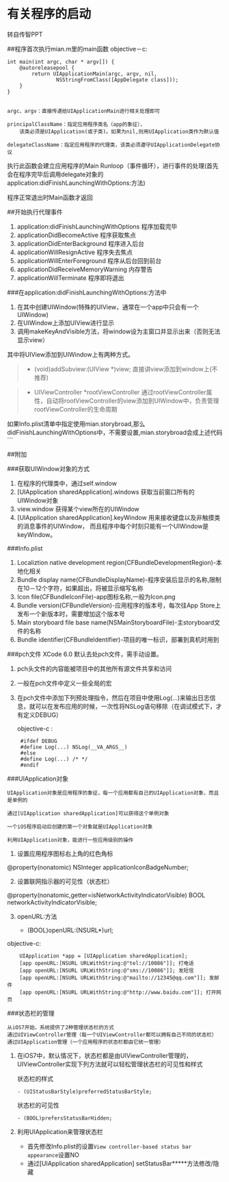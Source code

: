 # 有关程序的启动

<!-- create time: 2014-10-11 20:36:36  -->
转自传智PPT

##程序首次执行mian.m里的main函数
objective－c:

    int main(int argc, char * argv[]) {
        @autoreleasepool {
            return UIApplicationMain(argc, argv, nil, 
                    NSStringFromClass([AppDelegate class]));
        }
    }
    
    
    argc、argv：直接传递给UIApplicationMain进行相关处理即可
    
    principalClassName：指定应用程序类名（app的象征），
        该类必须是UIApplication(或子类)。如果为nil,则用UIApplication类作为默认值
        
    delegateClassName：指定应用程序的代理类，该类必须遵守UIApplicationDelegate协议

执行此函数会建立应用程序的Main Runloop（事件循环），进行事件的处理(首先会在程序完毕后调用delegate对象的application:didFinishLaunchingWithOptions:方法)

程序正常退出时Main函数才返回


##开始执行代理事件

1. application:didFinishLaunchingWithOptions 程序加载完毕
2. applicationDidBecomeActive 程序获取焦点
3. applicationDidEnterBackground 程序进入后台
4. applicationWillResignActive 程序失去焦点
5. applicationWillEnterForeground 程序从后台回到前台
6. applicationDidReceiveMemoryWarning 内存警告
7. applicationWillTerminate 程序即将退出


###在application:didFinishLaunchingWithOptions:方法中
   1. 在其中创建UIWindow(特殊的UIView，通常在一个app中只会有一个UIWindow)
   2. 在UIWindow上添加UIView进行显示
   3. 调用makeKeyAndVisible方法，将window设为主窗口并显示出来（否则无法显示view）
   
 其中将UIView添加到UIWindow上有两种方式。
 
 > * (void)addSubview:(UIView *)view; 直接讲view添加到window上(不推荐)
 
 > * UIViewController *rootViewController 通过rootViewController属性，自动将rootViewController的view添加到UIWindow中，负责管理rootViewController的生命周期
 
 
 如果Info.plist清单中指定使用mian.storybroad,那么didFinishLaunchingWithOptions中，不需要设置,mian.storybroad会成上述代码```
 
 
##附加

###获取UIWindow对象的方式

1. 在程序的代理类中，通过self.window
2. [UIApplication sharedApplication].windows 获取当前窗口所有的UIWindow对象
3. view.window 获得某个view所在的UIWindow
4. [UIApplication sharedApplication].keyWindow
        用来接收键盘以及非触摸类的消息事件的UIWindow，
            而且程序中每个时刻只能有一个UIWindow是keyWindow。
            
 
###Info.plist

1. Localiztion native development region(CFBundleDevelopmentRegion)-本地化相关
2. Bundle display name(CFBundleDisplayName)-程序安装后显示的名称,限制在10－12个字符，如果超出，将被显示缩写名称
3. Icon file(CFBundleIconFile)-app图标名称,一般为Icon.png
4. Bundle version(CFBundleVersion)-应用程序的版本号，每次往App Store上发布一个新版本时，需要增加这个版本号
5. Main storyboard file base name(NSMainStoryboardFile)-主storyboard文件的名称
6. Bundle identifier(CFBundleIdentifier)-项目的唯一标识，部署到真机时用到


###pch文件
XCode 6.0 默认去处pch文件，需手动设置。

1. pch头文件的内容能被项目中的其他所有源文件共享和访问
2. 一般在pch文件中定义一些全局的宏
3. 在pch文件中添加下列预处理指令，然后在项目中使用Log(…)来输出日志信息，就可以在发布应用的时候，一次性将NSLog语句移除（在调试模式下，才有定义DEBUG）

    objective-c :

        #ifdef DEBUG
        #define Log(...) NSLog(__VA_ARGS__)
        #else
        #define Log(...) /* */
        #endif
        
###UIApplication对象

    UIApplication对象是应用程序的象征，每一个应用都有自己的UIApplication对象，而且是单例的

    通过[UIApplication sharedApplication]可以获得这个单例对象

    一个iOS程序启动后创建的第一个对象就是UIApplication对象

    利用UIApplication对象，能进行一些应用级别的操作
    
    
1. 设置应用程序图标右上角的红色角标

@property(nonatomic) NSInteger applicationIconBadgeNumber;

2. 设置联网指示器的可见性（状态栏）

@property(nonatomic,getter=isNetworkActivityIndicatorVisible) BOOL networkActivityIndicatorVisible;

3. openURL:方法

    - (BOOL)openURL:(NSURL*)url;
    
objective-c:

        UIApplication *app = [UIApplication sharedApplication];
        [app openURL:[NSURL URLWithString:@"tel://10086"]]; 打电话
        [app openURL:[NSURL URLWithString:@"sms://10086"]]; 发短信
        [app openURL:[NSURL URLWithString:@"mailto://12345@qq.com"]]; 发邮件
        [app openURL:[NSURL URLWithString:@"http://www.baidu.com"]]; 打开网页


###状态栏的管理

    从iOS7开始，系统提供了2种管理状态栏的方式
    通过UIViewController管理（每一个UIViewController都可以拥有自己不同的状态栏）
    通过UIApplication管理（一个应用程序的状态栏都由它统一管理）
    
    
 1. 在iOS7中，默认情况下，状态栏都是由UIViewController管理的，UIViewController实现下列方法就可以轻松管理状态栏的可见性和样式
 
    状态栏的样式

        - (UIStatusBarStyle)preferredStatusBarStyle; 

    状态栏的可见性

        - (BOOL)prefersStatusBarHidden; 
        
2. 利用UIApplication来管理状态栏

    * 首先修改Info.plist的设置```View controller-based status bar appearance```设置NO
    * 通过[UIApplication sharedApplication] setStatusBar*****方法修改/隐藏
    



 
 